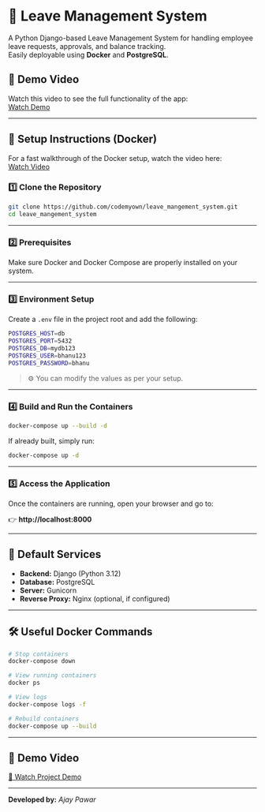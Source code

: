# 🧾 Leave Management System

A Python Django-based Leave Management System for handling employee leave requests, approvals, and balance tracking.  
Easily deployable using **Docker** and **PostgreSQL**.


## 🎥 Demo Video
Watch this video to see the full functionality of the app:  
[Watch Demo](https://drive.google.com/file/d/1X4J3DLt6hN_vs2CtUVjb1_vPZNf_z-q7/view?usp=sharing)

---

## 🚀 Setup Instructions (Docker)

For a fast walkthrough of the Docker setup, watch the video here:  
[Watch Video](https://drive.google.com/file/d/10zGOMXtCFnwT6nztZEtD9AWD_-nAfazx/view?usp=sharing)

### 1️⃣ Clone the Repository
```bash
git clone https://github.com/codemyown/leave_mangement_system.git
cd leave_mangement_system
```

---

### 2️⃣ Prerequisites
Make sure Docker and Docker Compose are properly installed on your system.

---

### 3️⃣ Environment Setup
Create a `.env` file in the project root and add the following:

```bash
POSTGRES_HOST=db
POSTGRES_PORT=5432
POSTGRES_DB=mydb123
POSTGRES_USER=bhanu123
POSTGRES_PASSWORD=bhanu
```

> ⚙️ You can modify the values as per your setup.

---

### 4️⃣ Build and Run the Containers
```bash
docker-compose up --build -d
```

If already built, simply run:
```bash
docker-compose up -d
```

---

### 5️⃣ Access the Application
Once the containers are running, open your browser and go to:

👉 **http://localhost:8000**

---

## 🧩 Default Services
- **Backend:** Django (Python 3.12)
- **Database:** PostgreSQL
- **Server:** Gunicorn
- **Reverse Proxy:** Nginx (optional, if configured)

---

## 🛠️ Useful Docker Commands

```bash
# Stop containers
docker-compose down

# View running containers
docker ps

# View logs
docker-compose logs -f

# Rebuild containers
docker-compose up --build
```

---

## 📸 Demo Video
[🎥 Watch Project Demo](https://drive.google.com/file/d/1CzkiKfz21qvxce7AH8Sz9CJmwk46P65Z/view?usp=sharing)

---

**Developed by:** *Ajay Pawar*
